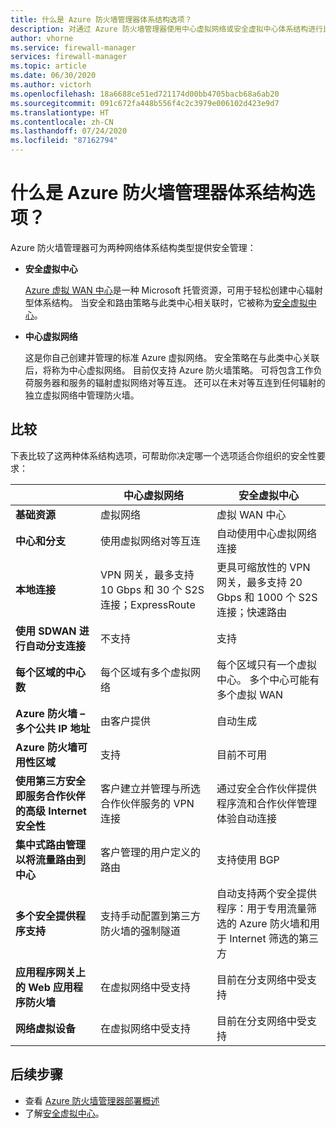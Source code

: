 ```yaml
---
title: 什么是 Azure 防火墙管理器体系结构选项？
description: 对通过 Azure 防火墙管理器使用中心虚拟网络或安全虚拟中心体系结构进行比较和对比。
author: vhorne
ms.service: firewall-manager
services: firewall-manager
ms.topic: article
ms.date: 06/30/2020
ms.author: victorh
ms.openlocfilehash: 18a6688ce51ed721174d00bb4705bacb68a6ab20
ms.sourcegitcommit: 091c672fa448b556f4c2c3979e006102d423e9d7
ms.translationtype: HT
ms.contentlocale: zh-CN
ms.lasthandoff: 07/24/2020
ms.locfileid: "87162794"
---
```

# <a name="what-are-the-azure-firewall-manager-architecture-options"></a>什么是 Azure 防火墙管理器体系结构选项？

Azure 防火墙管理器可为两种网络体系结构类型提供安全管理：

- **安全虚拟中心**

   [Azure 虚拟 WAN 中心](../virtual-wan/virtual-wan-about.md#resources)是一种 Microsoft 托管资源，可用于轻松创建中心辐射型体系结构。 当安全和路由策略与此类中心相关联时，它被称为[安全虚拟中心](secured-virtual-hub.md)。 
- **中心虚拟网络**

   这是你自己创建并管理的标准 Azure 虚拟网络。 安全策略在与此类中心关联后，将称为中心虚拟网络。 目前仅支持 Azure 防火墙策略。 可将包含工作负荷服务器和服务的辐射虚拟网络对等互连。 还可以在未对等互连到任何辐射的独立虚拟网络中管理防火墙。

## <a name="comparison"></a>比较

下表比较了这两种体系结构选项，可帮助你决定哪一个选项适合你组织的安全性要求：


|  |中心虚拟网络|安全虚拟中心  |
|---------|---------|---------|
|**基础资源**     |虚拟网络|虚拟 WAN 中心|
|**中心和分支**     |使用虚拟网络对等互连|自动使用中心虚拟网络连接|
|**本地连接**     |VPN 网关，最多支持 10 Gbps 和 30 个 S2S 连接；ExpressRoute|更具可缩放性的 VPN 网关，最多支持 20 Gbps 和 1000 个 S2S 连接；快速路由|
|**使用 SDWAN 进行自动分支连接**      |不支持|支持|
|**每个区域的中心数**     |每个区域有多个虚拟网络|每个区域只有一个虚拟中心。 多个中心可能有多个虚拟 WAN|
|**Azure 防火墙 – 多个公共 IP 地址**      |由客户提供|自动生成|
|**Azure 防火墙可用性区域**     |支持|目前不可用|
|**使用第三方安全即服务合作伙伴的高级 Internet 安全性**     |客户建立并管理与所选合作伙伴服务的 VPN 连接|通过安全合作伙伴提供程序流和合作伙伴管理体验自动连接|
|**集中式路由管理以将流量路由到中心**     |客户管理的用户定义的路由|支持使用 BGP|
|**多个安全提供程序支持**|支持手动配置到第三方防火墙的强制隧道|自动支持两个安全提供程序：用于专用流量筛选的 Azure 防火墙和用于 Internet 筛选的第三方|
|**应用程序网关上的 Web 应用程序防火墙** |在虚拟网络中受支持|目前在分支网络中受支持|
|**网络虚拟设备**|在虚拟网络中受支持|目前在分支网络中受支持|

## <a name="next-steps"></a>后续步骤

- 查看 [Azure 防火墙管理器部署概述](deployment-overview.md)
- 了解[安全虚拟中心](secured-virtual-hub.md)。